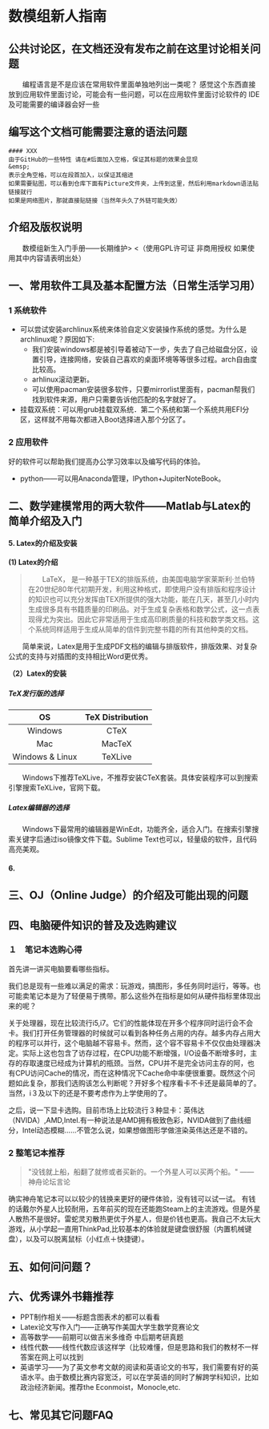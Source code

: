 # 数模组新人指南
## 公共讨论区，在文档还没有发布之前在这里讨论相关问题
&emsp;&emsp;编程语言是不是应该在常用软件里面单独地列出一类呢？ 感觉这个东西直接放到应用软件里面讨论，可能会有一些问题，可以在应用软件里面讨论软件的
IDE及可能需要的编译器会好一些
## 编写这个文档可能需要注意的语法问题
```
#### XXX    
由于GitHub的一些特性 请在#后面加入空格，保证其标题的效果会显现    
&emsp;    
表示全角空格，可以在段首加入，以保证其缩进
如果需要贴图，可以看到仓库下面有Picture文件夹，上传到这里，然后利用markdown语法贴链接就行
如果是网络图片，那就直接贴链接（当然年头久了外链可能失效）
```
## 介绍及版权说明
&emsp;&emsp;数模组新生入门手册——长期维护> &lt;（使用GPL许可证  非商用授权 如果使用其中内容请表明出处）  
## 一、常用软件工具及基本配置方法（日常生活学习用）
### 1 系统软件
* 可以尝试安装archlinux系统来体验自定义安装操作系统的感觉。为什么是archlinux呢？原因如下:
	* 我们安装windows都是被引导着被动下一步，失去了自己给磁盘分区，设置引导，连接网络，安装自己喜欢的桌面环境等等很多过程。arch自由度比较高。
	* arhlinux滚动更新。
	* 可以使用pacman安装很多软件，只要mirrorlist里面有，pacman帮我们找到软件来源，用户只需要告诉他匹配的名字就好了。
* 挂载双系统：可以用grub挂载双系统．第二个系统和第一个系统共用EFI分区，这样就不用每次都进入Boot选择进入那个分区了。
 
### 2 应用软件

好的软件可以帮助我们提高办公学习效率以及编写代码的体验。

* python——可以用Anaconda管理，IPython+JupiterNoteBook。

## 二、数学建模常用的两大软件——Matlab与Latex的简单介绍及入门

#### 5. Latex的介绍及安装

**(1) Latex的介绍**
> &emsp;&emsp;LaTeX， 是一种基于TEX的排版系统，由美国电脑学家莱斯利·兰伯特在20世纪80年代初期开发，利用这种格式，即使用户没有排版和程序设计的知识也可以充分发挥由TEX所提供的强大功能，能在几天，甚至几小时内生成很多具有书籍质量的印刷品。对于生成复杂表格和数学公式，这一点表现得尤为突出。因此它非常适用于生成高印刷质量的科技和数学类文档。这个系统同样适用于生成从简单的信件到完整书籍的所有其他种类的文档。

&emsp;&emsp;简单来说，Latex是用于生成PDF文档的编辑与排版软件，排版效果、对复杂公式的支持与对插图的支持相比Word更优秀。

**（2）Latex的安装**

##### TeX发行版的选择

|   OS   | TeX Distribution |
|   :--:   |   :--:   |
|  Windows  |  CTeX  |
|  Mac  |  MacTeX  |
|  Windows & Linux  |  TeXLive  |

&emsp;&emsp;Windows下推荐TeXLive，不推荐安装CTeX套装。具体安装程序可以到搜索引擎搜索TeXLive，官网下载。

##### Latex编辑器的选择

&emsp;&emsp;Windows下最常用的编辑器是WinEdt，功能齐全，适合入门。在搜索引擎搜索关键字后通过iso镜像文件下载。Sublime Text也可以，轻量级的软件，且代码高亮美观。

#### 6. 

## 三、OJ（Online Judge）的介绍及可能出现的问题

## 四、电脑硬件知识的普及及选购建议

### １　笔记本选购心得

首先讲一讲买电脑要看哪些指标。

我们总是现有一些难以满足的需求：玩游戏，搞图形，多任务同时运行，等等。也可能卖笔记本是为了轻便易于携带。那么这些外在指标是如何从硬件指标里体现出来的呢？

关于处理器，现在比较流行i5,i7。它们的性能体现在开多个程序同时运行会不会卡。我们打开任务管理器的时候就可以看到各种任务占用的内存。越多内存占用大的程序可以并行，这个电脑越不容易卡。然而，这个容不容易卡不仅仅由处理器决定。实际上这也包含了访存过程，在CPU功能不断增强，I/O设备不断增多时，主存的存取速度已经成为计算机的瓶颈。当然，CPU并不是完全访问主存的阿，也有CPU访问Cache的情况，而在这种情况下Cache命中率便很重要。既然这个问题如此复杂，那我们选购该怎么判断呢？开好多个程序看卡不卡还是最简单的了。当然，i３及以下的还是不要考虑作为上学使用的了。

之后，说一下显卡选购。目前市场上比较流行３种显卡：英伟达（NVIDA）,AMD,Intel.有一种说法是AMD拥有极致色彩，NVIDA做到了曲线细分，Intel动态模糊......不管怎么说，如果想做图形学做渲染英伟达还是不错的。

### 2  整笔记本推荐

> "没钱就上船，船翻了就修或者买新的。一个外星人可以买两个船。"
							——神舟论坛言论

确实神舟笔记本可以以较少的钱换来更好的硬件体验，没有钱可以试一试。
有钱的话戴尔外星人比较耐用，五年前买的现在还能跑Steam上的主流游戏。但是外星人散热不是很好。雷蛇灵刃散热更优于外星人，但是价钱也更高。我自己不太玩大游戏，从小学起一直用ThinkPad,比较基本的体验就是键盘很舒服（内置机械键盘），以及可以脱离鼠标（小红点＋快捷键）。




## 五、如何问问题？


## 六、优秀课外书籍推荐

* PPT制作相关——标题含图表术的都可以看看
* Latex论文写作入门——正确写作美国大学生数学竞赛论文
* 高等数学——前期可以做吉米多维奇 中后期考研真题
* 线性代数——线性代数应该这样学（比较难懂，但是思路和我们的教材不一样 答案在网上可以找到
* 英语学习——为了英文参考文献的阅读和英语论文的书写，我们需要有好的英语水平。由于数模比赛内容宽泛，可以在学英语的同时了解跨学科知识，比如政治经济新闻。推荐the Econmoist，Monocle,etc.


## 七、常见其它问题FAQ
